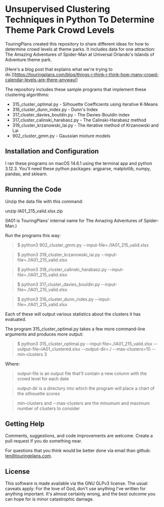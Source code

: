 # Unsupervised Clustering Techniques in Python To Determine Theme Park Crowd Levels

TouringPlans created this repository to share different ideas for how to determine crowd levels at theme parks. It includes data for one attraction: The Amazing Adventures of Spider-Man at Universal Orlando's Islands of Adventure theme park.

[Here's a blog post that explains what we're trying to do.])https://touringplans.com/blog/things-i-think-i-think-how-many-crowd-calendar-levels-are-there-anyway/)

The repository includes these sample programs that implement these clustering algorithms:

- 315_cluster_optimal.py - Silhouette Coefficients using iterative K-Means
- 316_cluster_dunn_index.py - Dunn's Index
- 317_cluster_davies_bouldin.py - The Davies-Bouldin index
- 317_cluster_calinski_harabasz.py - The Calinski-Harabasz method
- 319_cluster_krzanowski_lai.py - The iterative method of Krzanowski and Lai
- 902_cluster_gmm.py - Gaussian mixture models

## Installation and Configuration

I ran these programs on macOS 14.6.1 using the terminal app and python 3.12.3.
You'll need these python packages: argparse, matplotlib, numpy, pandas, and sklearn.

## Running the Code

Unzip the data file with this command:

unzip IA01_215_valid.xlsx.zip

(IA01 is TouringPlans' internal name for The Amazing Adventures of Spider-Man.)

Run the programs this way:

> $ python3 902_cluster_gmm.py --input-file=./IA01_215_valid.xlsx

> $ python3 319_cluster_krzanowski_lai.py --input-file=./IA01_215_valid.xlsx

> $ python3 318_cluster_calinski_harabasz.py --input-file=./IA01_215_valid.xlsx

> $ python3 317_cluster_davies_bouldin.py --input-file=./IA01_215_valid.xlsx

> $ python3 316_cluster_dunn_index.py --input-file=./IA01_215_valid.xlsx

Each of these will output various statistics about the clusters it has evaluated.

The program 315_cluster_optimal.py takes a few more command-line arguments and produces more output:

> $ python3 315_cluster_optimal.py --input-file=./IA01_215_valid.xlsx --output-file=IA01_clustered.xlsx --output-dir=./ --max-clusters=10 --min-clusters 3

Where:

> output-file is an output file that'll contain a new column with the crowd level for each date

> output-dir is a directory into which the program will place a chart of the silhouette scores

> min-clusters and --max-clusters are the minumum and maximum number of clusters to consider

## Getting Help

Comments, suggestions, and code improvements are welcome. Create a pull request if you do something near.

For questions that you think would be better done via email than github: len@touringplans.com.

## License

This software is made available via the GNU GLPv3 license. The usual caveats apply: For the love of God, don't use anything I've written for anything important. It's almost certainly wrong, and the best outcome you can hope for is minor catastrophic damage.


